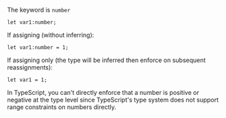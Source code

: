 
The keyword is `number`

```
let var1:number;
```

If assigning (without inferring):
```
let var1:number = 1;
```

If assigning only (the type will be inferred then enforce on subsequent reassignments):
```
let var1 = 1;
```

In TypeScript, you can't directly enforce that a number is positive or negative at the type level since TypeScript's type system does not support range constraints on numbers directly.